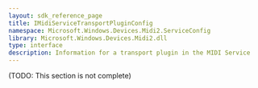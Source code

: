 ```yaml
---
layout: sdk_reference_page
title: IMidiServiceTransportPluginConfig
namespace: Microsoft.Windows.Devices.Midi2.ServiceConfig
library: Microsoft.Windows.Devices.Midi2.dll
type: interface
description: Information for a transport plugin in the MIDI Service
---
```


(TODO: This section is not complete)
